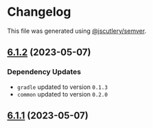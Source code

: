 # Changelog

This file was generated using [@jscutlery/semver](https://github.com/jscutlery/semver).

## [6.1.2](https://github.com/khalilou88/jnxplus/compare/nx-boot-gradle-6.1.1...nx-boot-gradle-6.1.2) (2023-05-07)

### Dependency Updates

* `gradle` updated to version `0.1.3`
* `common` updated to version `0.2.0`


## [6.1.1](https://github.com/khalilou88/jnxplus/compare/nx-boot-gradle-6.1.0...nx-boot-gradle-6.1.1) (2023-05-07)
